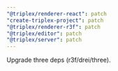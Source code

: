 ```yaml
---
"@triplex/renderer-react": patch
"create-triplex-project": patch
"@triplex/renderer-r3f": patch
"@triplex/editor": patch
"@triplex/server": patch
---
```


Upgrade three deps (r3f/drei/three).
